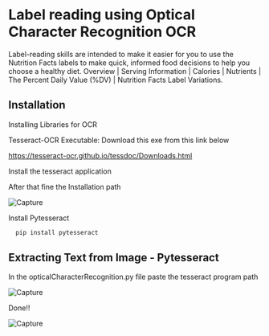 
# Label reading using Optical Character Recognition OCR

Label-reading skills are intended to make it easier for you to use the Nutrition Facts labels to make quick, informed food decisions to help you choose a healthy diet. Overview | Serving Information | Calories | Nutrients | The Percent Daily Value (%DV) | Nutrition Facts Label Variations.


## Installation

Installing Libraries for OCR


Tesseract-OCR Executable: 
Download this exe from this link below

https://tesseract-ocr.github.io/tessdoc/Downloads.html

Install the tesseract application

After that fine the Installation path


![Capture](https://user-images.githubusercontent.com/61175452/193816092-2a6b3d82-9b73-4a4d-bf45-b8e04c0f077d.JPG)

Install Pytesseract


```bash
  pip install pytesseract

```
    
## Extracting Text from Image - Pytesseract

In the opticalCharacterRecognition.py file paste the tesseract program path

![Capture](https://user-images.githubusercontent.com/61175452/193817988-9f7d8502-4a6d-4178-968f-559acade135c.JPG)


Done!!

![Capture](https://user-images.githubusercontent.com/61175452/193819577-fe29a160-b3b8-4662-8e4c-830749fa7e8c.JPG)
